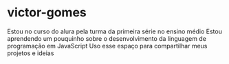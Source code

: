 # victor-gomes
Estou no curso do alura pela turma da primeira série no ensino médio
Estou aprendendo um pouquinho sobre o desenvolvimento da linguagem de programação em JavaScript
Uso esse espaço para compartilhar meus projetos e ideias
